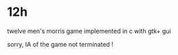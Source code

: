 # 12h
twelve men's morris game implemented in c with gtk+ gui

sorry, IA of the game not terminated !
